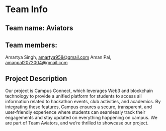 # Team Info

## Team name: Aviators

## Team members: 
Amartya Singh, amartya958@gmail.com
Aman Pal, amanpal2072004@gmail.com


## Project Description

Our project is Campus Connect, which leverages Web3 and blockchain technology to provide a unified platform for students to access all information related to hackathon events, club activities, and academics. By integrating these features, Campus ensures a secure, transparent, and user-friendly experience where students can seamlessly track their engagements and stay updated on everything happening on campus. We are part of Team Aviators, and we’re thrilled to showcase our project.
